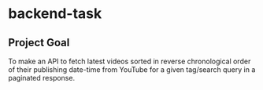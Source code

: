 # backend-task
## Project Goal
To make an API to fetch latest videos sorted in reverse chronological order of their publishing date-time from YouTube for a given tag/search query in a paginated response.
